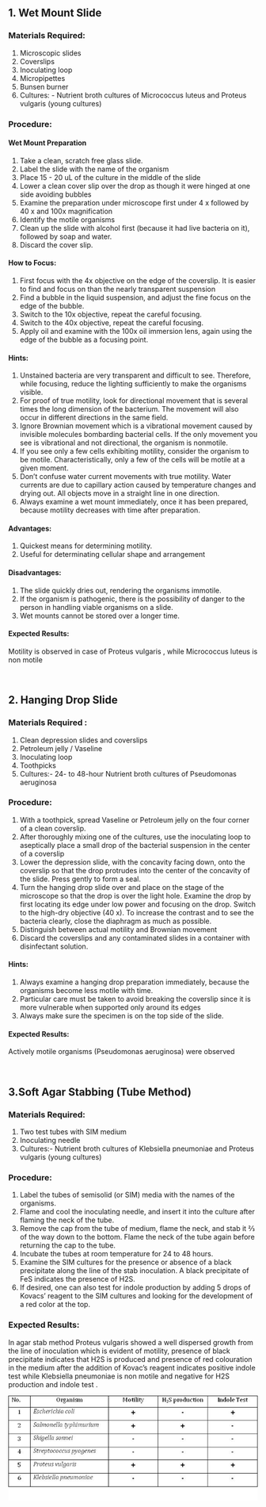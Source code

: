 ## 1. Wet Mount Slide
 
### Materials Required:
1. Microscopic slides
2. Coverslips
3. Inoculating loop
4. Micropipettes
5. Bunsen burner
6. Cultures: - Nutrient broth cultures of Micrococcus luteus and Proteus vulgaris (young cultures)
 
### Procedure:
 
#### Wet Mount Preparation
 
1. Take a clean, scratch free glass slide.
2. Label the slide with the name of the organism
3. Place 15 - 20 uL of the culture in the middle of the slide
4. Lower a clean cover slip over the drop as though it were hinged at one side avoiding bubbles
5. Examine the preparation under microscope first under 4 x followed by 40 x and 100x magnification
6. Identify the motile organisms
7. Clean up the slide with alcohol first (because it had live bacteria on it), followed by soap and water.
8. Discard the cover slip.
 
#### How to Focus:
1. First focus with the 4x objective on the edge of the coverslip. It is easier to find and focus on than the nearly transparent suspension
2. Find a bubble in the liquid suspension, and adjust the fine focus on the edge of the bubble.
3. Switch to the 10x objective, repeat the careful focusing.
4. Switch to the 40x objective, repeat the careful focusing. 
5. Apply oil and examine with the 100x oil immersion lens, again using the edge of the bubble as a focusing point.

#### Hints:
1. Unstained bacteria are very transparent and difficult to see. Therefore, while focusing, reduce the lighting sufficiently to make the organisms visible. 
2. For proof of true motility, look for directional movement that is several times the long dimension of the bacterium. The movement will also occur in different directions in the same field.
3. Ignore Brownian movement which is a vibrational movement caused by invisible molecules bombarding bacterial cells. If the only movement you see is vibrational and not directional, the organism is nonmotile.
4. If you see only a few cells exhibiting motility, consider the organism to be motile. Characteristically, only a few of the cells will be motile at a given moment.
5. Don’t confuse water current movements with true motility. Water currents are due to capillary action caused by temperature changes and drying out. All objects move in a straight line in one direction.
6. Always examine a wet mount immediately, once it has been prepared, because motility decreases with time after preparation.
 
#### Advantages:
1. Quickest means for determining motility.
2. Useful for determinating cellular shape and arrangement
 
#### Disadvantages:
1. The slide quickly dries out, rendering the organisms immotile.
2. If the organism is pathogenic, there is the possibility of danger to the person in handling viable organisms on a slide.
3. Wet mounts cannot be stored over a longer time.
 
#### Expected Results:
Motility is observed in case of Proteus vulgaris , while Micrococcus luteus is non motile


&nbsp;

## 2. Hanging Drop Slide
 
### Materials Required :
1. Clean depression slides and coverslips
2. Petroleum jelly / Vaseline
3. Inoculating loop
4. Toothpicks
5. Cultures:- 24- to 48-hour Nutrient broth cultures of Pseudomonas aeruginosa
 
### Procedure:
1. With a toothpick, spread Vaseline or Petroleum jelly on the four corner of a clean coverslip.
2. After thoroughly mixing one of the cultures, use the inoculating loop to aseptically place a small drop of the bacterial suspension in the center of a coverslip
3. Lower the depression slide, with the concavity facing down, onto the coverslip so that the drop protrudes into the center of the concavity of the slide. Press gently to form a seal.
4. Turn the hanging drop slide over and place on the stage of the microscope so that the drop is over the light hole. Examine the drop by first locating its edge under low power and focusing on the drop. Switch to the high-dry objective (40 x). To increase the contrast and to see the bacteria clearly, close the diaphragm as much as possible.
5. Distinguish between actual motility and Brownian movement
6. Discard the coverslips and any contaminated slides in a container with disinfectant solution.

#### Hints:
1. Always examine a hanging drop preparation immediately, because the organisms become less motile with time.
2. Particular care must be taken to avoid breaking the coverslip since it is more vulnerable when supported only around its edges
3. Always make sure the specimen is on the top side of the slide.
 
#### Expected Results:
Actively motile organisms (Pseudomonas aeruginosa) were observed

&nbsp;

## 3.Soft Agar Stabbing (Tube Method)
 
### Materials Required:
1. Two test tubes with SIM medium
2. Inoculating needle
3. Cultures:- Nutrient broth cultures of Klebsiella pneumoniae and Proteus vulgaris (young cultures)
 
### Procedure:
1. Label the tubes of semisolid (or SIM) media with the names of the organisms.
2. Flame and cool the inoculating needle, and insert it into the culture after flaming the neck of the tube.
3. Remove the cap from the tube of medium, flame the neck, and stab it 2⁄3 of the way down to the bottom. Flame the neck of the tube again before returning the cap to the tube.
4. Incubate the tubes at room temperature for 24 to 48 hours.
5. Examine the SIM cultures for the presence or absence of a black precipitate along the line of the stab inoculation. A black precipitate of FeS indicates the presence of H2S.
6. If desired, one can also test for indole production by adding 5 drops of Kovacs’ reagent to the SIM cultures and looking for the development of a red color at the top.

### Expected Results:
In agar stab method Proteus vulgaris showed a well dispersed growth from the line of inoculation which is evident of motility, presence of black precipitate indicates that H2S is produced and presence of red colouration in the medium after the addition of Kovac’s reagent indicates positive indole test while Klebsiella pneumoniae is non motile and negative for H2S production and indole test .

<img src="images/1.jpg" title="" />